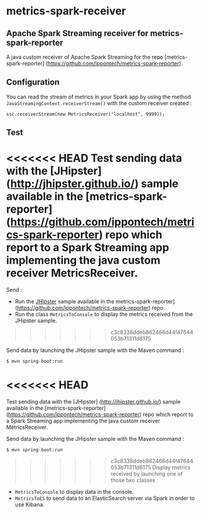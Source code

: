 metrics-spark-receiver
=============

## Apache Spark Streaming receiver for metrics-spark-reporter 

A java custom receiver of Apache Spark Streaming
for the repo [metrics-spark-reporter] (https://github.com/ippontech/metrics-spark-reporter).

## Configuration

You can read the stream of metrics in your Spark app 
by using the method `JavaStreamingContext.receiverStream()` with the custom receiver created :
```
ssc.receiverStream(new MetricsReceiver("localhost", 9999));
```

## Test

<<<<<<< HEAD
Test sending data with the [JHipster] (http://jhipster.github.io/) sample
available in the [metrics-spark-reporter] (https://github.com/ippontech/metrics-spark-reporter) repo
which report to a Spark Streaming app implementing the java custom receiver MetricsReceiver.
=======
Send :
* Run the [JHipster](http://jhipster.github.io/) sample available
in the metrics-spark-reporter](https://github.com/ippontech/metrics-spark-reporter) repo.
* Run the class `MetricsToConsole` to display the metrics received from the JHipster sample.
>>>>>>> c3c8338ddeb862466d44f47644053b71311d6175

Send data by launching the JHipster sample with the Maven command :
```
$ mvn spring-boot:run
```

<<<<<<< HEAD
=======
Test sending data with the [JHipster] (http://jhipster.github.io/) sample
available in the [metrics-spark-reporter] (https://github.com/ippontech/metrics-spark-reporter) repo
which report to a Spark Streaming app implementing the java custom receiver MetricsReceiver.

Send data by launching the JHipster sample with the Maven command :
```
$ mvn spring-boot:run
```

>>>>>>> c3c8338ddeb862466d44f47644053b71311d6175
Display metrics received by launching one of those two classes :
* `MetricsToConsole` to display data in the console.
* `MetricsToES` to send data to an ElasticSearch server via Spark in order to use Kibana.
